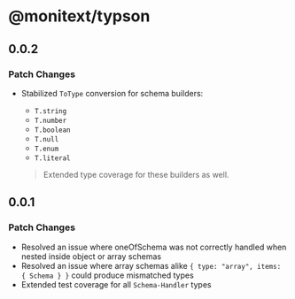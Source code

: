 # @monitext/typson

## 0.0.2

### Patch Changes

- Stabilized `ToType` conversion for schema builders:
  - `T.string`
  - `T.number`
  - `T.boolean`
  - `T.null`
  - `T.enum`
  - `T.literal`

  > Extended type coverage for these builders as well.

## 0.0.1

### Patch Changes

- Resolved an issue where oneOfSchema was not correctly handled when nested inside object or array schemas
- Resolved an issue where array schemas alike `{ type: "array", items: { Schema } }` could produce mismatched types
- Extended test coverage for all `Schema-Handler` types
